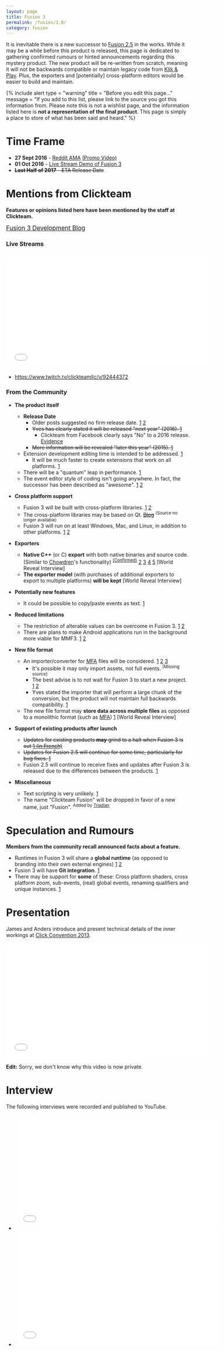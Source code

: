 ```yaml
---
layout: page
title: Fusion 3
permalink: /fusion/3.0/
category: fusion
---
```



It is inevitable there is a new successor to [Fusion 2.5](/fusion/2.5) in the works. While it may be a while before this product is released, this page is dedicated to gathering confirmed rumours or hinted announcements regarding this mystery product. The new product will be re-written from scratch, meaning it will not be backwards compatible or maintain legacy code from [Klik & Play](/klik-and-play). Plus, the exporters and [potentially] cross-platform editors would be easier to build and maintain.

{% include alert
    type = "warning"
    title = "Before you edit this page..."
    message = "If you add to this list, please link to the source you got this information from. Please note this is not a wishlist page, and the information listed here is **not a representation of the final product**. This page is simply a place to store of what has been said and heard."
%}


# Time Frame
* **27 Sept 2016** - [Reddit AMA](https://www.reddit.com/r/IAmA/comments/54qz9d/we_are_clickteam_creators_of_fusion_the_tool) [(Promo Video)](https://www.youtube.com/watch?v=qgNYDcEl8Eo)
* **01 Oct 2016** - [Live Stream Demo of Fusion 3](https://community.clickteam.com/threads/92330-Fusion-3-Current-Status?p=702568&viewfull=1#post702568)
* ~~**Last Half of 2017** - ETA Release Date~~

# Mentions from Clickteam
**Features or opinions listed here have been mentioned by the staff at Clickteam.**

<big>[Fusion 3 Development Blog](http://www.clickteam.com/fusion-3-development-blog?f3id=8607)</big>

### Live Streams

<iframe width="560" height="315" src="//www.youtube.com/embed/4JHPgaS83QI" frameborder="0" allowfullscreen=""></iframe>

* https://www.twitch.tv/clickteamllc/v/92444372

### From the Community



* **The product itself**
    * **Release Date**
      * Older posts suggested no firm release date. [1](https://community.clickteam.com/threads/66628-Most-wanted-least-wanted-in-MMF3?p=511090&viewfull=1#post511090) [2](https://community.clickteam.com/threads/88943-Fusion-3-support-Fusion-2-5-MFA?p=642700&viewfull=1#post642700)
      * ~~Yves has clearly stated it will be released "next year" (2016). [1](https://community.clickteam.com/threads/92330-Fusion-3-Current-Status?p=664266&viewfull=1#post664266)~~
        * Clickteam from Facebook clearly says "No" to a 2016 release. [Evidence](https://community.clickteam.com/threads/92330-Fusion-3-Current-Status?p=689082&viewfull=1#post689082)
      * <strike>More information will be revealed "later this year" (2015). [1](https://community.clickteam.com/threads/92330-Fusion-3-Current-Status?p=664290&viewfull=1#post664290)</strike>
    * Extension development editing time is intended to be addressed. [1](https://community.clickteam.com/threads/66628-Most-wanted-least-wanted-in-MMF3?p=580559&viewfull=1#post580559)
      * It will be much faster to create extensions that work on all platforms. [1](https://community.clickteam.com/threads/92330-Fusion-3-Current-Status?p=664310&viewfull=1#post664310)
    * There will be a "quantum" leap in performance. [1](https://community.clickteam.com/threads/66628-Most-wanted-least-wanted-in-MMF3?p=603864&viewfull=1#post603864)
    * The event editor style of coding isn't going anywhere. In fact, the successor has been described as "awesome". [1](https://community.clickteam.com/threads/91637-where-to-find-MMF3-news?p=661235&viewfull=1#post661235) [2](https://community.clickteam.com/threads/91637-where-to-find-MMF3-news?p=661322&viewfull=1#post661322)

* **Cross platform support**
    * Fusion 3 will be built with cross-platform libraries. [1](https://community.clickteam.com/threads/73558-Open-Letter-to-Clickteam-Linux-(it-s-about-time)?p=543148&viewfull=1#post543148) [2](https://community.clickteam.com/threads/73558-Open-Letter-to-Clickteam-Linux-(it-s-about-time)?p=543152&viewfull=1#post543152)
    * The cross-platform libraries may be based on Qt. ~~[Blog](https://community.clickteam.com/entries/217-Fun-dation)~~ <sup>(Source no longer available)</sup>
    * Fusion 3 will run on at least Windows, Mac, and Linux, in addition to other platforms. [1](https://community.clickteam.com/threads/73746-Who-s-upgrading-to-Windows-8?p=544717&viewfull=1#post544717) [2](http://www.clickteam.com/clickteam-blog?p=fusion-3-news-in-brief)

* **Exporters**
    * **Native C++** (or C) **export** with both native binaries and source code. (Similar to [Chowdren](chowdren)'s functionality) <sup>[(Confirmed)](https://community.clickteam.com/threads/92330-Fusion-3-Current-Status?p=667078&viewfull=1#post667078)</sup> [2](https://community.clickteam.com/threads/74080-Chowdren-Blazingly-fast-Fusion-exporter-for-desktop-amp-consoles?p=655930&viewfull=1#post655930) [3](https://community.clickteam.com/threads/74080-Chowdren-Blazingly-fast-Fusion-exporter-for-desktop-amp-consoles?p=655939&viewfull=1#post655939) [4](https://community.clickteam.com/threads/91015-Any-news-about-Clickteam-Fusion-3?p=655369&viewfull=1#post655369) [5](https://community.clickteam.com/threads/92330-Fusion-3-Current-Status?p=667078#post667078) [World Reveal Interview]
    * **The exporter model** (with purchases of additional exporters to export to multiple platforms) **will be kept** [World Reveal Interview]

* **Potentially new features**
    * It could be possible to copy/paste events as text. [1](https://community.clickteam.com/threads/65304-Multimedia-Fusion-3?p=488247&viewfull=1#post488247)

* **Reduced limitations**
    * The restriction of alterable values can be overcome in Fusion 3. [1](https://community.clickteam.com/threads/86943-Wish-list-for-Fusion-2-5!?p=631546&viewfull=1#post631546) [2](https://community.clickteam.com/threads/86943-Wish-list-for-Fusion-2-5!?p=631948&viewfull=1#post631948)
    * There are plans to make Android applications run in the background more viable for MMF3. [1](https://community.clickteam.com/threads/79495-Will-android-apps-be-able-to-run-in-the-background?p=586588&viewfull=1#post586588) [2](https://community.clickteam.com/threads/91202-APP-running-in-background?p=656492#post656492)

* **New file format**
    * An importer/converter for [MFA](/file-extensions/mfa) files will be considered. [1](https://community.clickteam.com/threads/88943-Fusion-3-support-Fusion-2-5-MFA?p=643674&viewfull=1#post643674) [2](https://community.clickteam.com/threads/88943-Fusion-3-support-Fusion-2-5-MFA?p=644040&viewfull=1#post644040) [3](https://community.clickteam.com/threads/88943-Fusion-3-support-Fusion-2-5-MFA?p=643534&viewfull=1#post643534)
      * It's possible it may only import assets, not full events. <sup>[Missing source]</sup>
      * The best advise is to not wait for Fusion 3 to start a new project. [1](https://community.clickteam.com/threads/88943-Fusion-3-support-Fusion-2-5-MFA?p=642647&viewfull=1#post642647) [2](https://community.clickteam.com/threads/88943-Fusion-3-support-Fusion-2-5-MFA?p=642709&viewfull=1#post642709)
      * Yves stated the importer that will perform a large chunk of the conversion, but the product will not maintain full backwards compatibility. [1](https://community.clickteam.com/threads/92330-Fusion-3-Current-Status?p=664322&viewfull=1#post664322)
    * The new file format may **store data across multiple files** as opposed to a monolithic format (such as [MFA](/file-extensions/mfa)) [1](https://community.clickteam.com/threads/92330-Fusion-3-Current-Status?p=664429&viewfull=1#post664429) [World Reveal Interview]
* **Support of existing products after launch**
    * ~~Updates for existing products **may** grind to a halt when Fusion 3 is out [1 (in French)](https://community.clickteam.com/threads/77983-mmf2-mmf3?p=576775&viewfull=1#post576775)~~
    * ~~Updates for Fusion 2.5 will continue for some time, particularly for bug fixes. [1](https://community.clickteam.com/threads/88943-Fusion-3-support-Fusion-2-5-MFA?p=643160&viewfull=1#post643160)~~
    * Fusion 2.5 will continue to receive fixes and updates after Fusion 3 is released due to the differences between the products. [1](https://community.clickteam.com/threads/97895-Is-the-Fusion-3-upgrade-free?p=697595&viewfull=1#post697595)

* **Miscellaneous**
    * Text scripting is very unlikely. [1](https://community.clickteam.com/threads/65304-Multimedia-Fusion-3?p=487450&viewfull=1#post487450)
    * The name "Clickteam Fusion" will be dropped in favor of a new name, just "Fusion". <sup>Added by [Triadian](https://community.clickteam.com/members/23876-Triadian)</sup>

# Speculation and Rumours
**Members from the community recall announced facts about a feature.**

* Runtimes in Fusion 3 will share a **global runtime** (as opposed to branding into their own external engines) [1](https://community.clickteam.com/threads/66628-Most-wanted-least-wanted-in-MMF3?p=631141&viewfull=1#post631141) [2](https://community.clickteam.com/threads/66628-Most-wanted-least-wanted-in-MMF3?p=631165&viewfull=1#post631165)
* Fusion 3 will have **Git integration**. [1](https://community.clickteam.com/threads/66628-Most-wanted-least-wanted-in-MMF3?p=655695&viewfull=1#post655695)
* There may be support for **some** of these: Cross platform shaders, cross platform zoom, sub-events, (real) global events, renaming qualifiers and unique instances. [1](https://community.clickteam.com/threads/90248-Your-comments-please-on-this-negative-rating-for-MMF-2-5?p=651486&viewfull=1#post651486)

# Presentation
James and Anders introduce and present technical details of the inner workings at [Click Convention 2013](/clickconvention/).

<iframe width="560" height="315" src="//www.youtube.com/embed/PhAF6u-2nuY" frameborder="0" allowfullscreen=""></iframe>

**Edit:** Sorry, we don't know why this video is now private.

# Interview
The following interviews were recorded and published to YouTube.

* <iframe width="560" height="315" src="//www.youtube.com/embed/mzJ9jLb9d8E" frameborder="0" allowfullscreen=""></iframe>
* <iframe width="560" height="315" src="//www.youtube.com/embed/zogvxK5pCUw" frameborder="0" allowfullscreen=""></iframe>

